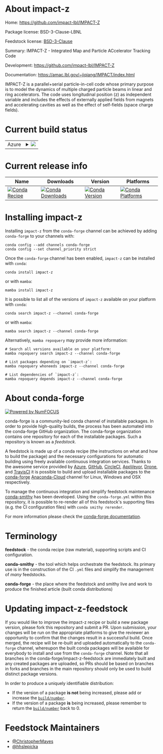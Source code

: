 About impact-z
==============

Home: https://github.com/impact-lbl/IMPACT-Z

Package license: BSD-3-Clause-LBNL

Feedstock license: [BSD-3-Clause](https://github.com/conda-forge/impact-z-feedstock/blob/main/LICENSE.txt)

Summary: IMPACT-Z - Integrated Map and Particle ACcelerator Tracking Code

Development: https://github.com/impact-lbl/IMPACT-Z

Documentation: https://amac.lbl.gov/~jiqiang/IMPACT/index.html

IMPACT-Z is a parallel+serial particle-in-cell code whose primary purpose
is to model the dynamics of multiple charged particle beams in linear and
ring accelerators. The code uses longitudinal position (z) as independent
variable and includes the effects of externally applied fields from magnets
and accelerating cavities as well as the effect of self-fields (space
charge fields).


Current build status
====================


<table>
    
  <tr>
    <td>Azure</td>
    <td>
      <details>
        <summary>
          <a href="https://dev.azure.com/conda-forge/feedstock-builds/_build/latest?definitionId=13185&branchName=main">
            <img src="https://dev.azure.com/conda-forge/feedstock-builds/_apis/build/status/impact-z-feedstock?branchName=main">
          </a>
        </summary>
        <table>
          <thead><tr><th>Variant</th><th>Status</th></tr></thead>
          <tbody><tr>
              <td>linux_64_mpimpich</td>
              <td>
                <a href="https://dev.azure.com/conda-forge/feedstock-builds/_build/latest?definitionId=13185&branchName=main">
                  <img src="https://dev.azure.com/conda-forge/feedstock-builds/_apis/build/status/impact-z-feedstock?branchName=main&jobName=linux&configuration=linux_64_mpimpich" alt="variant">
                </a>
              </td>
            </tr><tr>
              <td>linux_64_mpinompi</td>
              <td>
                <a href="https://dev.azure.com/conda-forge/feedstock-builds/_build/latest?definitionId=13185&branchName=main">
                  <img src="https://dev.azure.com/conda-forge/feedstock-builds/_apis/build/status/impact-z-feedstock?branchName=main&jobName=linux&configuration=linux_64_mpinompi" alt="variant">
                </a>
              </td>
            </tr><tr>
              <td>linux_64_mpiopenmpi</td>
              <td>
                <a href="https://dev.azure.com/conda-forge/feedstock-builds/_build/latest?definitionId=13185&branchName=main">
                  <img src="https://dev.azure.com/conda-forge/feedstock-builds/_apis/build/status/impact-z-feedstock?branchName=main&jobName=linux&configuration=linux_64_mpiopenmpi" alt="variant">
                </a>
              </td>
            </tr><tr>
              <td>osx_64_mpimpich</td>
              <td>
                <a href="https://dev.azure.com/conda-forge/feedstock-builds/_build/latest?definitionId=13185&branchName=main">
                  <img src="https://dev.azure.com/conda-forge/feedstock-builds/_apis/build/status/impact-z-feedstock?branchName=main&jobName=osx&configuration=osx_64_mpimpich" alt="variant">
                </a>
              </td>
            </tr><tr>
              <td>osx_64_mpinompi</td>
              <td>
                <a href="https://dev.azure.com/conda-forge/feedstock-builds/_build/latest?definitionId=13185&branchName=main">
                  <img src="https://dev.azure.com/conda-forge/feedstock-builds/_apis/build/status/impact-z-feedstock?branchName=main&jobName=osx&configuration=osx_64_mpinompi" alt="variant">
                </a>
              </td>
            </tr><tr>
              <td>osx_64_mpiopenmpi</td>
              <td>
                <a href="https://dev.azure.com/conda-forge/feedstock-builds/_build/latest?definitionId=13185&branchName=main">
                  <img src="https://dev.azure.com/conda-forge/feedstock-builds/_apis/build/status/impact-z-feedstock?branchName=main&jobName=osx&configuration=osx_64_mpiopenmpi" alt="variant">
                </a>
              </td>
            </tr><tr>
              <td>win_64</td>
              <td>
                <a href="https://dev.azure.com/conda-forge/feedstock-builds/_build/latest?definitionId=13185&branchName=main">
                  <img src="https://dev.azure.com/conda-forge/feedstock-builds/_apis/build/status/impact-z-feedstock?branchName=main&jobName=win&configuration=win_64_" alt="variant">
                </a>
              </td>
            </tr>
          </tbody>
        </table>
      </details>
    </td>
  </tr>
</table>

Current release info
====================

| Name | Downloads | Version | Platforms |
| --- | --- | --- | --- |
| [![Conda Recipe](https://img.shields.io/badge/recipe-impact--z-green.svg)](https://anaconda.org/conda-forge/impact-z) | [![Conda Downloads](https://img.shields.io/conda/dn/conda-forge/impact-z.svg)](https://anaconda.org/conda-forge/impact-z) | [![Conda Version](https://img.shields.io/conda/vn/conda-forge/impact-z.svg)](https://anaconda.org/conda-forge/impact-z) | [![Conda Platforms](https://img.shields.io/conda/pn/conda-forge/impact-z.svg)](https://anaconda.org/conda-forge/impact-z) |

Installing impact-z
===================

Installing `impact-z` from the `conda-forge` channel can be achieved by adding `conda-forge` to your channels with:

```
conda config --add channels conda-forge
conda config --set channel_priority strict
```

Once the `conda-forge` channel has been enabled, `impact-z` can be installed with `conda`:

```
conda install impact-z
```

or with `mamba`:

```
mamba install impact-z
```

It is possible to list all of the versions of `impact-z` available on your platform with `conda`:

```
conda search impact-z --channel conda-forge
```

or with `mamba`:

```
mamba search impact-z --channel conda-forge
```

Alternatively, `mamba repoquery` may provide more information:

```
# Search all versions available on your platform:
mamba repoquery search impact-z --channel conda-forge

# List packages depending on `impact-z`:
mamba repoquery whoneeds impact-z --channel conda-forge

# List dependencies of `impact-z`:
mamba repoquery depends impact-z --channel conda-forge
```


About conda-forge
=================

[![Powered by
NumFOCUS](https://img.shields.io/badge/powered%20by-NumFOCUS-orange.svg?style=flat&colorA=E1523D&colorB=007D8A)](https://numfocus.org)

conda-forge is a community-led conda channel of installable packages.
In order to provide high-quality builds, the process has been automated into the
conda-forge GitHub organization. The conda-forge organization contains one repository
for each of the installable packages. Such a repository is known as a *feedstock*.

A feedstock is made up of a conda recipe (the instructions on what and how to build
the package) and the necessary configurations for automatic building using freely
available continuous integration services. Thanks to the awesome service provided by
[Azure](https://azure.microsoft.com/en-us/services/devops/), [GitHub](https://github.com/),
[CircleCI](https://circleci.com/), [AppVeyor](https://www.appveyor.com/),
[Drone](https://cloud.drone.io/welcome), and [TravisCI](https://travis-ci.com/)
it is possible to build and upload installable packages to the
[conda-forge](https://anaconda.org/conda-forge) [Anaconda-Cloud](https://anaconda.org/)
channel for Linux, Windows and OSX respectively.

To manage the continuous integration and simplify feedstock maintenance
[conda-smithy](https://github.com/conda-forge/conda-smithy) has been developed.
Using the ``conda-forge.yml`` within this repository, it is possible to re-render all of
this feedstock's supporting files (e.g. the CI configuration files) with ``conda smithy rerender``.

For more information please check the [conda-forge documentation](https://conda-forge.org/docs/).

Terminology
===========

**feedstock** - the conda recipe (raw material), supporting scripts and CI configuration.

**conda-smithy** - the tool which helps orchestrate the feedstock.
                   Its primary use is in the construction of the CI ``.yml`` files
                   and simplify the management of *many* feedstocks.

**conda-forge** - the place where the feedstock and smithy live and work to
                  produce the finished article (built conda distributions)


Updating impact-z-feedstock
===========================

If you would like to improve the impact-z recipe or build a new
package version, please fork this repository and submit a PR. Upon submission,
your changes will be run on the appropriate platforms to give the reviewer an
opportunity to confirm that the changes result in a successful build. Once
merged, the recipe will be re-built and uploaded automatically to the
`conda-forge` channel, whereupon the built conda packages will be available for
everybody to install and use from the `conda-forge` channel.
Note that all branches in the conda-forge/impact-z-feedstock are
immediately built and any created packages are uploaded, so PRs should be based
on branches in forks and branches in the main repository should only be used to
build distinct package versions.

In order to produce a uniquely identifiable distribution:
 * If the version of a package **is not** being increased, please add or increase
   the [``build/number``](https://docs.conda.io/projects/conda-build/en/latest/resources/define-metadata.html#build-number-and-string).
 * If the version of a package **is** being increased, please remember to return
   the [``build/number``](https://docs.conda.io/projects/conda-build/en/latest/resources/define-metadata.html#build-number-and-string)
   back to 0.

Feedstock Maintainers
=====================

* [@ChristopherMayes](https://github.com/ChristopherMayes/)
* [@hhslepicka](https://github.com/hhslepicka/)

